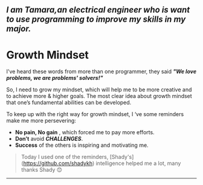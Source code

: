 

## _I am Tamara,an electrical engineer who is want to use programming to improve my skills in my major._

# **Growth Mindset**
I've heard these words from more than one programmer, they said ***"We love problems, we are problems' solvers!"***

So, I need to grow my mindset, which will help me to be more creative and to achieve more & higher goals. The most clear idea about growth mindset that one’s fundamental abilities can be developed.

To keep up with the right way for growth mindset, I ‘ve some reminders make me more persevering:

- **No pain, No gain** , which forced me to pay more efforts.
-  **Don’t** avoid ***CHALLENGES***.
-  **Success** of the others is inspiring and motivating me.

> Today I used one of the reminders, [Shady's] (https://github.com/shadykh) intelligence helped me a lot, many thanks Shady 😊

***













